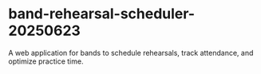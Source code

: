 # band-rehearsal-scheduler-20250623
A web application for bands to schedule rehearsals, track attendance, and optimize practice time.
